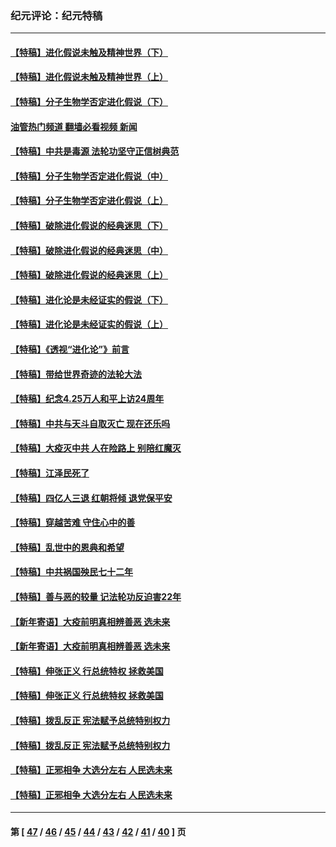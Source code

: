 ### 纪元评论：纪元特稿
---
#### [【特稿】进化假说未触及精神世界（下）](../../pages/nsc424/n14048707.md?08160330) 
#### [【特稿】进化假说未触及精神世界（上）](../../pages/nsc424/n14042113.md?08160330) 
#### [【特稿】分子生物学否定进化假说（下）](../../pages/nsc424/n14038267.md?08160330) 
#### [油管热门频道 翻墙必看视频 新闻](ok?08160330)
#### [【特稿】中共是毒源 法轮功坚守正信树典范](../../pages/nsc424/n14037281.md?08160330) 
#### [【特稿】分子生物学否定进化假说（中）](../../pages/nsc424/n14035548.md?08160330) 
#### [【特稿】分子生物学否定进化假说（上）](../../pages/nsc424/n14032398.md?08160330) 
#### [【特稿】破除进化假说的经典迷思（下）](../../pages/nsc424/n14029015.md?08160330) 
#### [【特稿】破除进化假说的经典迷思（中）](../../pages/nsc424/n14027341.md?08160330) 
#### [【特稿】破除进化假说的经典迷思（上）](../../pages/nsc424/n14024749.md?08160330) 
#### [【特稿】进化论是未经证实的假说（下）](../../pages/nsc424/n14022170.md?08160330) 
#### [【特稿】进化论是未经证实的假说（上）](../../pages/nsc424/n14020737.md?08160330) 
#### [【特稿】《透视“进化论”》前言](../../pages/nsc424/n14019941.md?08160330) 
#### [【特稿】带给世界奇迹的法轮大法](../../pages/nsc424/n13994132.md?08160330) 
#### [【特稿】纪念4.25万人和平上访24周年](../../pages/nsc424/n13980883.md?08160330) 
#### [【特稿】中共与天斗自取灭亡 现在还乐吗](../../pages/nsc424/n13897482.md?08160330) 
#### [【特稿】大疫灭中共 人在险路上 别陪红魔灭](../../pages/nsc424/n13890697.md?08160330) 
#### [【特稿】江泽民死了](../../pages/nsc424/n13876300.md?08160330) 
#### [【特稿】四亿人三退 红朝将倾 退党保平安](../../pages/nsc424/n13794378.md?08160330) 
#### [【特稿】穿越苦难 守住心中的善](../../pages/nsc424/n13784979.md?08160330) 
#### [【特稿】乱世中的恩典和希望](../../pages/nsc424/n13734687.md?08160330) 
#### [【特稿】中共祸国殃民七十二年](../../pages/nsc424/n13272607.md?08160330) 
#### [【特稿】善与恶的较量 记法轮功反迫害22年](../../pages/nsc424/n13086597.md?08160330) 
#### [【新年寄语】大疫前明真相辨善恶 选未来](../../pages/nsc424/n12660855.md?08160330) 
#### [【新年寄语】大疫前明真相辨善恶 选未来](../../pages/nsc424/n12660855.md?08160330) 
#### [【特稿】伸张正义 行总统特权 拯救美国](../../pages/nsc424/n12616806.md?08160330) 
#### [【特稿】伸张正义 行总统特权 拯救美国](../../pages/nsc424/n12616806.md?08160330) 
#### [【特稿】拨乱反正 宪法赋予总统特别权力](../../pages/nsc424/n12598306.md?08160330) 
#### [【特稿】拨乱反正 宪法赋予总统特别权力](../../pages/nsc424/n12598306.md?08160330) 
#### [【特稿】正邪相争 大选分左右 人民选未来](../../pages/nsc424/n12545208.md?08160330) 
#### [【特稿】正邪相争 大选分左右 人民选未来](../../pages/nsc424/n12545208.md?08160330) 

---
#### 第 [ [47](./47.md?08160330) / [46](./46.md?08160330) / [45](./45.md?08160330) / [44](./44.md?08160330) / [43](./43.md?08160330) / [42](./42.md?08160330) / [41](./41.md?08160330) / [40](./40.md?08160330) ] 页
